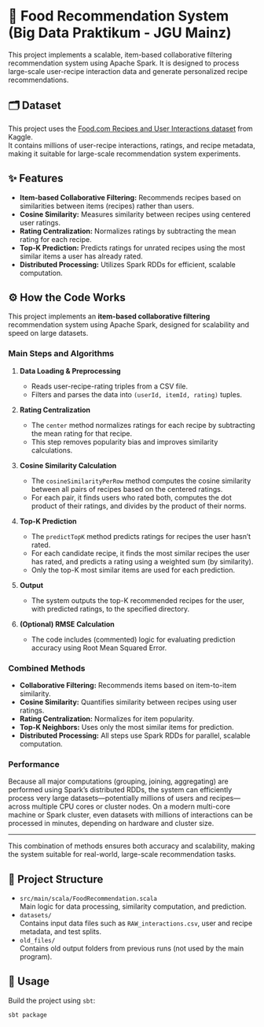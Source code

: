 # 🥗 Food Recommendation System (Big Data Praktikum - JGU Mainz)

This project implements a scalable, item-based collaborative filtering recommendation system using Apache Spark. It is designed to process large-scale user-recipe interaction data and generate personalized recipe recommendations.

## 🗂️ Dataset

This project uses the [Food.com Recipes and User Interactions dataset](https://www.kaggle.com/datasets/shuyangli94/food-com-recipes-and-user-interactions/data?select=PP_recipes.csv) from Kaggle.  
It contains millions of user-recipe interactions, ratings, and recipe metadata, making it suitable for large-scale recommendation system experiments.

## ✨ Features

- **Item-based Collaborative Filtering:** Recommends recipes based on similarities between items (recipes) rather than users.
- **Cosine Similarity:** Measures similarity between recipes using centered user ratings.
- **Rating Centralization:** Normalizes ratings by subtracting the mean rating for each recipe.
- **Top-K Prediction:** Predicts ratings for unrated recipes using the most similar items a user has already rated.
- **Distributed Processing:** Utilizes Spark RDDs for efficient, scalable computation.

## ⚙️ How the Code Works

This project implements an **item-based collaborative filtering** recommendation system using Apache Spark, designed for scalability and speed on large datasets.

### Main Steps and Algorithms

1. **Data Loading & Preprocessing**
   - Reads user-recipe-rating triples from a CSV file.
   - Filters and parses the data into `(userId, itemId, rating)` tuples.

2. **Rating Centralization**
   - The `center` method normalizes ratings for each recipe by subtracting the mean rating for that recipe.
   - This step removes popularity bias and improves similarity calculations.

3. **Cosine Similarity Calculation**
   - The `cosineSimilarityPerRow` method computes the cosine similarity between all pairs of recipes based on the centered ratings.
   - For each pair, it finds users who rated both, computes the dot product of their ratings, and divides by the product of their norms.

4. **Top-K Prediction**
   - The `predictTopK` method predicts ratings for recipes the user hasn’t rated.
   - For each candidate recipe, it finds the most similar recipes the user has rated, and predicts a rating using a weighted sum (by similarity).
   - Only the top-K most similar items are used for each prediction.

5. **Output**
   - The system outputs the top-K recommended recipes for the user, with predicted ratings, to the specified directory.

6. **(Optional) RMSE Calculation**
   - The code includes (commented) logic for evaluating prediction accuracy using Root Mean Squared Error.

### Combined Methods

- **Collaborative Filtering:** Recommends items based on item-to-item similarity.
- **Cosine Similarity:** Quantifies similarity between recipes using user ratings.
- **Rating Centralization:** Normalizes for item popularity.
- **Top-K Neighbors:** Uses only the most similar items for prediction.
- **Distributed Processing:** All steps use Spark RDDs for parallel, scalable computation.

### Performance

Because all major computations (grouping, joining, aggregating) are performed using Spark’s distributed RDDs, the system can efficiently process very large datasets—potentially millions of users and recipes—across multiple CPU cores or cluster nodes. On a modern multi-core machine or Spark cluster, even datasets with millions of interactions can be processed in minutes, depending on hardware and cluster size.

---

This combination of methods ensures both accuracy and scalability, making the system suitable for real-world, large-scale recommendation tasks.

## 📁 Project Structure

- `src/main/scala/FoodRecommendation.scala`  
  Main logic for data processing, similarity computation, and prediction.
- `datasets/`  
  Contains input data files such as `RAW_interactions.csv`, user and recipe metadata, and test splits.
- `old_files/`  
  Contains old output folders from previous runs (not used by the main program).

## 📖 Usage

Build the project using `sbt`:

```sh
sbt package
